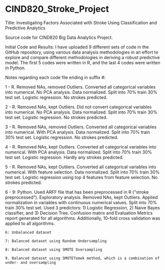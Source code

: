 # CIND820_Stroke_Project

Title: Investigating Factors Associated with Stroke Using Classification and Predictive Analytics

Source code for CIND820 Big Data Analytics Project.



Initial Code and Results: I have uploaded 9 different sets of code in the GitHub repository, using various data analysis methodologies in an effort to explore and compare different methodologies in deriving a robust predictive model. The first 5 codes were written in R, and the last 4 codes were written in Python.


Notes regarding each code file ending in suffix #:

1 - R. Removed NAs, removed Outliers. Converted all categorical variables into numerical. No PCA analysis. Data normalized. Split into 70% train 30% test set. Logistic regression. No strokes predicted.

2 - R. Removed NAs, kept Outliers. Did not convert categorical variables into numerical. No PCA analysis. Data normalized. Split into 70% train 30% test set. Logistic regression. No strokes predicted.

3 - R. Removed NAs, removed Outliers. Converted all categorical variables into numerical. With PCA analysis. Data normalized. Split into 70% train 30% test set. Logistic regression. No strokes predicted.

4 - R. Removed NAs, kept Outliers. Converted all categorical variables into numerical. With PCA analysis. Data normalized. Split into 70% train 30% test set. Logistic regression. Hardly any strokes predicted.

5 - R. Removed NAs, kept Outliers. Converted all categorical variables into numerical. With feature selection. Data normalized. Split into 70% train 30% test set. Logistic regression using top 4 features from feature selection. No strokes predicted.

6 - 9: Python. Used ARFF file that has been preprocessed in R ("stroke preprocessed"). Exploratory analysis. Removed NAs, kept Outliers. Applied normalization in variables with continuous numerical values. Split into 70% train 30% test set. Used 3 predictors: 1) Logistic Regression, 2) Naive Bayes classifier, and 3) Decision Tree. Confusion matrix and Evaluation Metrics report generated for all algorithms. Additionally, 10-fold cross validation was applied to all algorithms.

    6: Unbalanced dataset

    7: Balanced dataset using Random Undersampling

    8: Balanced dataset using SMOTE Oversampling

    9. Balanced dataset using SMOTETomek method, which is a combination of under- and oversampling